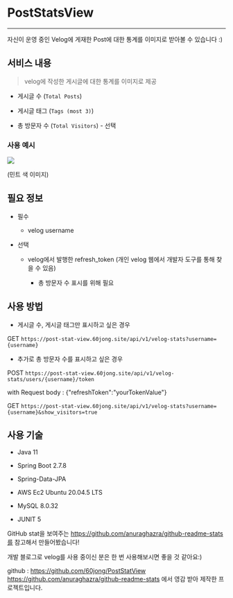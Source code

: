 # PostStatsView
<hr/>

자신이 운영 중인 Velog에 게재한 Post에 대한 통계를 이미지로 받아볼 수 있습니다 :)




## 서비스 내용

>velog에 작성한 게시글에 대한 통계를 이미지로 제공

- 게시글 수 (`Total Posts`)

- 게시글 태그 (`Tags (most 3)`)

- 총 방문자 수 (`Total Visitors`) - 선택

### 사용 예시

![](https://velog.velcdn.com/images/rudwhd515/post/2ed0e413-1389-4282-91ac-83bdd92a129a/image.png)

(민트 색 이미지)

## 필요 정보

- 필수

  - velog username

- 선택

  - velog에서 발행한 refresh_token (개인 velog 웹에서 개발자 도구를 통해 찾을 수 있음)

    - 총 방문자 수 표시를 위해 필요

## 사용 방법

- 게시글 수, 게시글 태그만 표시하고 싶은 경우

GET `https://post-stat-view.60jong.site/api/v1/velog-stats?username={username}`

- 추가로 총 방문자 수를 표시하고 싶은 경우

POST `https://post-stat-view.60jong.site/api/v1/velog-stats/users/{username}/token`

with Request body : {"refreshToken":"yourTokenValue"}

GET `https://post-stat-view.60jong.site/api/v1/velog-stats?username={username}&show_visitors=true`

## 사용 기술

- Java 11

- Spring Boot 2.7.8

- Spring-Data-JPA

- AWS Ec2 Ubuntu 20.04.5 LTS

- MySQL 8.0.32

- JUNIT 5

GitHub stat을 보여주는 https://github.com/anuraghazra/github-readme-stats를 참고해서 만들어봤습니다!

개발 블로그로 velog를 사용 중이신 분은 한 번 사용해보시면 좋을 것 같아요:)

github : https://github.com/60jong/PostStatView
https://github.com/anuraghazra/github-readme-stats 에서 영감 받아 제작한 프로젝트입니다.
